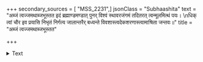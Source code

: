+++
secondary_sources = [ "MSS_2231",]
jsonClass = "Subhaashita"
text = "अब्जं त्वज्जमथाब्जभूस्तत इदं ब्रह्माण्डमण्डात् पुनर् विश्वं स्थावरजंगमं तदितरत् त्वन्मूलमित्थं पयः।  \nधिक् त्वां चौर इव प्रयासि निभृतं निर्गत्य जालान्तरैर् बध्यन्ते विवशास्त्वदेकशरणास्त्वामाश्रिता जन्तवः॥"
title = "अब्जं त्वज्जमथाब्जभूस्तत"

+++

<details><summary>Text</summary>

अब्जं त्वज्जमथाब्जभूस्तत इदं ब्रह्माण्डमण्डात् पुनर् विश्वं स्थावरजंगमं तदितरत् त्वन्मूलमित्थं पयः।  
धिक् त्वां चौर इव प्रयासि निभृतं निर्गत्य जालान्तरैर् बध्यन्ते विवशास्त्वदेकशरणास्त्वामाश्रिता जन्तवः॥
</details>

